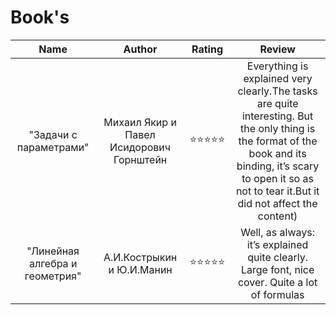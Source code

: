 # Book's

| Name      | Author |Rating             | Review |
|:-------------:|:--------:|:------------------:|:------------------------:|
| "Задачи с параметрами" | Михаил Якир и Павел Исидорович Горнштейн   | ⭐⭐⭐⭐⭐  | Everything is explained very clearly.The tasks are quite interesting. But the only thing is the format of the book and its binding, it’s scary to open it so as not to tear it.But it did not affect the content) |
| "Линейная алгебра и геометрия" | А.И.Кострыкин и Ю.И.Манин | ⭐⭐⭐⭐⭐  | Well, as always: it’s explained quite clearly. Large font, nice cover. Quite a lot of formulas |

